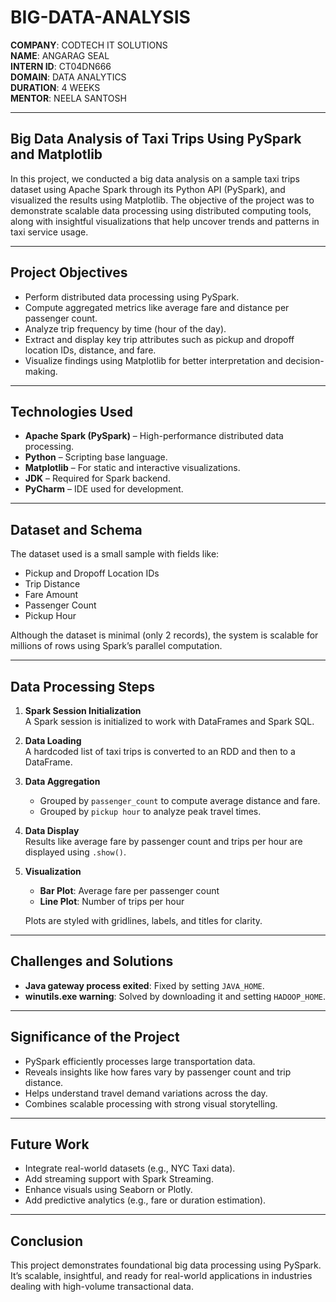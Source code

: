 # BIG-DATA-ANALYSIS

**COMPANY**: CODTECH IT SOLUTIONS  
**NAME**: ANGARAG SEAL  
**INTERN ID**: CT04DN666  
**DOMAIN**: DATA ANALYTICS  
**DURATION**: 4 WEEKS  
**MENTOR**: NEELA SANTOSH

---

## Big Data Analysis of Taxi Trips Using PySpark and Matplotlib

In this project, we conducted a big data analysis on a sample taxi trips dataset using Apache Spark through its Python API (PySpark), and visualized the results using Matplotlib. The objective of the project was to demonstrate scalable data processing using distributed computing tools, along with insightful visualizations that help uncover trends and patterns in taxi service usage.

---

## Project Objectives

- Perform distributed data processing using PySpark.
- Compute aggregated metrics like average fare and distance per passenger count.
- Analyze trip frequency by time (hour of the day).
- Extract and display key trip attributes such as pickup and dropoff location IDs, distance, and fare.
- Visualize findings using Matplotlib for better interpretation and decision-making.

---

## Technologies Used

- **Apache Spark (PySpark)** – High-performance distributed data processing.
- **Python** – Scripting base language.
- **Matplotlib** – For static and interactive visualizations.
- **JDK** – Required for Spark backend.
- **PyCharm** – IDE used for development.

---

## Dataset and Schema

The dataset used is a small sample with fields like:

- Pickup and Dropoff Location IDs
- Trip Distance
- Fare Amount
- Passenger Count
- Pickup Hour

Although the dataset is minimal (only 2 records), the system is scalable for millions of rows using Spark’s parallel computation.

---

## Data Processing Steps

1. **Spark Session Initialization**  
   A Spark session is initialized to work with DataFrames and Spark SQL.

2. **Data Loading**  
   A hardcoded list of taxi trips is converted to an RDD and then to a DataFrame.

3. **Data Aggregation**  
   - Grouped by `passenger_count` to compute average distance and fare.  
   - Grouped by `pickup hour` to analyze peak travel times.

4. **Data Display**  
   Results like average fare by passenger count and trips per hour are displayed using `.show()`.

5. **Visualization**  
   - **Bar Plot**: Average fare per passenger count  
   - **Line Plot**: Number of trips per hour  

   Plots are styled with gridlines, labels, and titles for clarity.

---

## Challenges and Solutions

- **Java gateway process exited**: Fixed by setting `JAVA_HOME`.
- **winutils.exe warning**: Solved by downloading it and setting `HADOOP_HOME`.

---

## Significance of the Project

- PySpark efficiently processes large transportation data.
- Reveals insights like how fares vary by passenger count and trip distance.
- Helps understand travel demand variations across the day.
- Combines scalable processing with strong visual storytelling.

---

## Future Work

- Integrate real-world datasets (e.g., NYC Taxi data).
- Add streaming support with Spark Streaming.
- Enhance visuals using Seaborn or Plotly.
- Add predictive analytics (e.g., fare or duration estimation).

---

## Conclusion

This project demonstrates foundational big data processing using PySpark. It’s scalable, insightful, and ready for real-world applications in industries dealing with high-volume transactional data.
